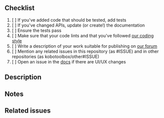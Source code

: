 ## Checklist

1. [ ] If you've added code that should be tested, add tests
2. [ ] If you've changed APIs, update (or create!) the documentation
3. [ ] Ensure the tests pass
4. [ ] Make sure that your code lints and that you've followed [our coding style](https://github.com/kobotoolbox/kpi/blob/master/CONTRIBUTING.md)
5. [ ] Write a description of your work suitable for publishing on [our forum](https://community.kobotoolbox.org/tag/release-notes)
6. [ ] Mention any related issues in this repository (as #ISSUE) and in other repositories (as kobotoolbox/other#ISSUE)
7. [ ] Open an issue in the [docs](https://github.com/kobotoolbox/docs/issues/new) if there are UI/UX changes

## Description

<!-- Describe the outcome of your work here. If users will notice your changes, be sure to write in user-friendly language. -->

## Notes

<!-- Describe what and why you've changed. This should allow the reviewer to more easily understand the scope of the PR. It's good to be thorough here. -->

## Related issues

<!-- Fixes #ISSUE -->
<!-- Blocked by #ISSUE -->
<!-- Part of #ISSUE -->
